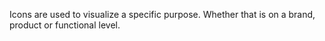 Icons are used to visualize a specific purpose. Whether that is on a brand, product or functional level.